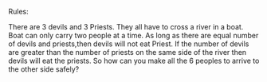 Rules:

There are 3 devils and 3 Priests.
They all have to cross a river in a boat.
Boat can only carry two people at a time.
As long as there are equal number of devils and priests,then devils will not eat Priest.
If the number of devils are greater than the number of priests on the same side of the river then devils will eat the priests.
So how can you make all the 6 peoples to arrive to the other side safely?
